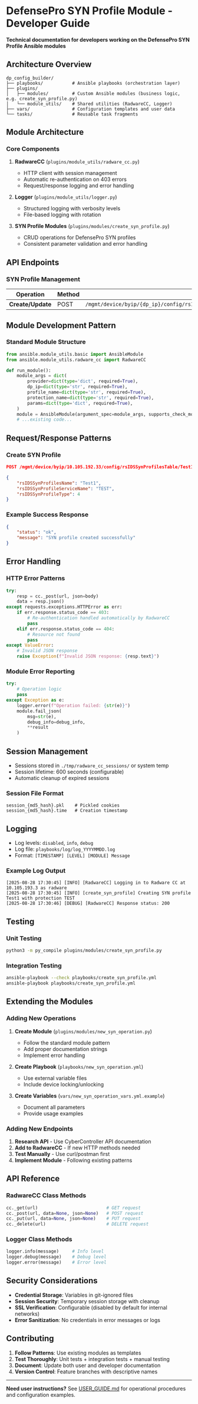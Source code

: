 # DefensePro SYN Profile Module - Developer Guide

**Technical documentation for developers working on the DefensePro SYN Profile Ansible modules**

## Architecture Overview

```
dp_config_builder/
├── playbooks/           # Ansible playbooks (orchestration layer)
├── plugins/
│   ├── modules/         # Custom Ansible modules (business logic, e.g. create_syn_profile.py)
│   └── module_utils/    # Shared utilities (RadwareCC, Logger)
├── vars/                # Configuration templates and user data
└── tasks/               # Reusable task fragments
```

## Module Architecture

### Core Components

1. **RadwareCC** (`plugins/module_utils/radware_cc.py`)
   - HTTP client with session management
   - Automatic re-authentication on 403 errors
   - Request/response logging and error handling

2. **Logger** (`plugins/module_utils/logger.py`)
   - Structured logging with verbosity levels
   - File-based logging with rotation

3. **SYN Profile Modules** (`plugins/modules/create_syn_profile.py`)
   - CRUD operations for DefensePro SYN profiles
   - Consistent parameter validation and error handling

## API Endpoints

### SYN Profile Management
| Operation | Method | Endpoint |
|-----------|--------|----------|
| **Create/Update** | POST | `/mgmt/device/byip/{dp_ip}/config/rsIDSSynProfilesTable/{profile_name}/{protection_name}` |

## Module Development Pattern

### Standard Module Structure
```python
from ansible.module_utils.basic import AnsibleModule
from ansible.module_utils.radware_cc import RadwareCC

def run_module():
    module_args = dict(
        provider=dict(type='dict', required=True),
        dp_ip=dict(type='str', required=True),
        profile_name=dict(type='str', required=True),
        protection_name=dict(type='str', required=True),
        params=dict(type='dict', required=True),
    )
    module = AnsibleModule(argument_spec=module_args, supports_check_mode=True)
    # ...existing code...
```

## Request/Response Patterns

### Create SYN Profile
```json
POST /mgmt/device/byip/10.105.192.33/config/rsIDSSynProfilesTable/Test1/TEST

{
    "rsIDSSynProfilesName": "Test1",
    "rsIDSSynProfileServiceName": "TEST",
    "rsIDSSynProfileType": 4
}
```

### Example Success Response
```json
{
    "status": "ok",
    "message": "SYN profile created successfully"
}
```

## Error Handling

### HTTP Error Patterns
```python
try:
    resp = cc._post(url, json=body)
    data = resp.json()
except requests.exceptions.HTTPError as err:
    if err.response.status_code == 403:
        # Re-authentication handled automatically by RadwareCC
        pass
    elif err.response.status_code == 404:
        # Resource not found
        pass
except ValueError:
    # Invalid JSON response
    raise Exception(f"Invalid JSON response: {resp.text}")
```

### Module Error Reporting
```python
try:
    # Operation logic
    pass
except Exception as e:
    logger.error(f"Operation failed: {str(e)}")
    module.fail_json(
        msg=str(e), 
        debug_info=debug_info,
        **result
    )
```

## Session Management

- Sessions stored in `./tmp/radware_cc_sessions/` or system temp
- Session lifetime: 600 seconds (configurable)
- Automatic cleanup of expired sessions

### Session File Format
```
session_{md5_hash}.pkl    # Pickled cookies
session_{md5_hash}.time   # Creation timestamp
```

## Logging

- Log levels: `disabled`, `info`, `debug`
- Log file: `playbooks/log/log_YYYYMMDD.log`
- Format: `[TIMESTAMP] [LEVEL] [MODULE] Message`

### Example Log Output
```
[2025-08-28 17:30:45] [INFO] [RadwareCC] Logging in to Radware CC at 10.105.193.3 as radware
[2025-08-28 17:30:45] [INFO] [create_syn_profile] Creating SYN profile Test1 with protection TEST
[2025-08-28 17:30:46] [DEBUG] [RadwareCC] Response status: 200
```

## Testing

### Unit Testing
```bash
python3 -m py_compile plugins/modules/create_syn_profile.py
```

### Integration Testing
```bash
ansible-playbook --check playbooks/create_syn_profile.yml
ansible-playbook playbooks/create_syn_profile.yml
```

## Extending the Modules

### Adding New Operations

1. **Create Module** (`plugins/modules/new_syn_operation.py`)
   - Follow the standard module pattern
   - Add proper documentation strings
   - Implement error handling

2. **Create Playbook** (`playbooks/new_syn_operation.yml`)
   - Use external variable files
   - Include device locking/unlocking

3. **Create Variables** (`vars/new_syn_operation_vars.yml.example`)
   - Document all parameters
   - Provide usage examples

### Adding New Endpoints

1. **Research API** - Use CyberController API documentation
2. **Add to RadwareCC** - If new HTTP methods needed
3. **Test Manually** - Use curl/postman first
4. **Implement Module** - Following existing patterns

## API Reference

### RadwareCC Class Methods
```python
cc._get(url)                          # GET request
cc._post(url, data=None, json=None)   # POST request  
cc._put(url, data=None, json=None)    # PUT request
cc._delete(url)                       # DELETE request
```

### Logger Class Methods
```python
logger.info(message)     # Info level
logger.debug(message)    # Debug level
logger.error(message)    # Error level
```

## Security Considerations

- **Credential Storage**: Variables in git-ignored files
- **Session Security**: Temporary session storage with cleanup
- **SSL Verification**: Configurable (disabled by default for internal networks)
- **Error Sanitization**: No credentials in error messages or logs

## Contributing

1. **Follow Patterns**: Use existing modules as templates
2. **Test Thoroughly**: Unit tests + integration tests + manual testing
3. **Document**: Update both user and developer documentation
4. **Version Control**: Feature branches with descriptive names

---

**Need user instructions?** See [USER_GUIDE.md](USER_GUIDE.md) for operational procedures and configuration examples.